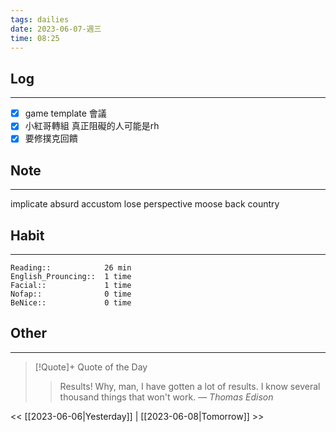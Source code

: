 ```yaml
---
tags: dailies  
date: 2023-06-07-週三
time: 08:25
---
```


## Log
---
- [x] game template 會議
- [x] 小紅哥轉組  真正阻礙的人可能是rh
- [x] 要修撲克回饋

## Note
---
implicate
absurd
accustom
lose perspective 
moose
back country

## Habit
---
```
Reading::            26 min
English_Prouncing::  1 time
Facial::             1 time
Nofap::              0 time
BeNice::             0 time

```
## Other
---

> [!Quote]+ Quote of the Day
> > Results! Why, man, I have gotten a lot of results. I know several thousand things that won't work.
> — <cite>Thomas Edison</cite>

<< [[2023-06-06|Yesterday]] | [[2023-06-08|Tomorrow]] >>